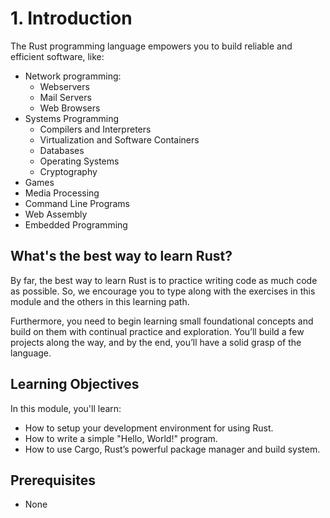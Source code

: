 # 1. Introduction

The Rust programming language empowers you to build reliable and efficient software, like:

-   Network programming:
    -   Webservers
    -   Mail Servers
    -   Web Browsers
-   Systems Programming
    -   Compilers and Interpreters
    -   Virtualization and Software Containers
    -   Databases
    -   Operating Systems
    -   Cryptography
-   Games
-   Media Processing
-   Command Line Programs
-   Web Assembly
-   Embedded Programming


## What's the best way to learn Rust?

By far, the best way to learn Rust is to practice writing code as much code as possible. So, we
encourage you to type along with the exercises in this module and the others in this learning path.

Furthermore, you need to begin learning small foundational concepts and build on them with continual
practice and exploration. You’ll build a few projects along the way, and by the end, you’ll have a
solid grasp of the language.


## Learning Objectives

In this module, you'll learn:

-   How to setup your development environment for using Rust.
-   How to write a simple "Hello, World!" program.
-   How to use Cargo, Rust’s powerful package manager and build system.


## Prerequisites

-   None
